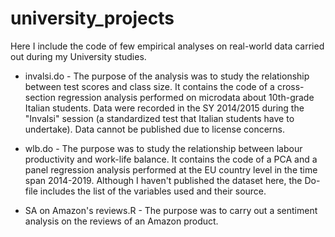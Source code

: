 # university_projects
Here I include the code of few empirical analyses on real-world data carried out during my University studies.

- invalsi.do -
The purpose of the analysis was to study the relationship between test scores and class size.
It contains the code of a cross-section regression analysis performed on microdata about 10th-grade Italian students.
Data were recorded in the SY 2014/2015 during the "Invalsi" session (a standardized test that Italian students have to undertake).
Data cannot be published due to license concerns.

- wlb.do -
The purpose was to study the relationship between labour productivity and work-life balance.
It contains the code of a PCA and a panel regression analysis performed at the EU country level in the time span 2014-2019.
Although I haven't published the dataset here, the Do-file includes the list of the variables used and their source.

- SA on Amazon's reviews.R -
The purpose was to carry out a sentiment analysis on the reviews of an Amazon product.
